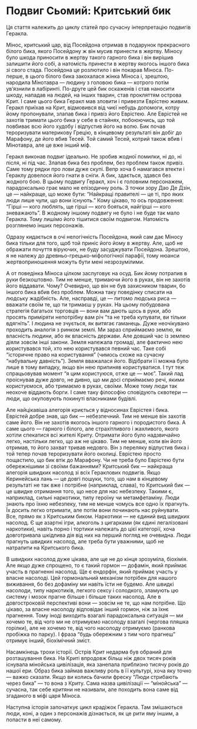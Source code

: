 # Подвиг Сьомий: Критський бик

Ця стаття належить до циклу статей про сучасну інтерпретацію подвигів Геракла.

Мінос, критський цар, від Посейдона отримав в подарунок прекрасного білого бика, якого Посейдону ж він мусив принести в жертву. Міносу було шкода приносити в жертву такого гарного бика і він вирішив залишити його собі, а натомість принести в жертву якогось іншого бика зі свого стада. Посейдона це розлютило і він покарав Міноса. По-перше, в цього білого бика закохалася жінка Міноса і, зрештою, народила Мінотавра — людину з головою бика — котрого потім ув’язнили в лабіринті. По-друге цей бик оскаженів і став наносити шкоду, нападав на людей, на інших тварин, став прокляттям острова Крит. І саме цього бика Геракл мав зловити і привезти Еврістею живим. Геракл приїхав на Крит, відмовився від чиєї небудь допомоги, котру йому пропонували, злапав бика і привіз його Еврістею. Але Еврістей не захотів тримати цього бика у себе в стайнях, побоюючись, що той повбиває всю його худобу і відпустив його на волю. Бик почав тероризувати материкову Грецію, в кінцевому результаті він добіг до Марафону, де його вбив Тесей. Той самий Тесей, котрий також вбив і Мінотавра, але це вже інший міф.

Геракл виконав подвиг ідеально. Не зробив жодної помилки, ні до, ні після, ні під час. Злапав бика без проблем, без проблем також привіз. Саме тому рядки про лови дуже скупі. Вепр хоча б намагався втекти і Гераклу довелося його гнати в сніги. А бик, здається, здався без жодного бою. В цьому подвигу Геракл, хоч і є головним персонажем, парадоксально грає мало не епізодичну роль. З точки зору Дао Де Дзін, це — найкраще, що може бути: “Найкращі правителі — це ті, про яких люди лише чули, що вони існують.” Кому цікаво, то ось продовження: “Гірші — кого люблять, ще гірші — кого бояться, найгірші — кого зневажають”. В жодному іншому подвигу не було і не буде так мало Геракла. Тому лишімо його тішитися своїм подвигом. Натомість розглянемо інших персонажів.

Одразу кидається в очі нелогічність Посейдона, який сам дає Міносу бика тільки для того, щоб той приніс його йому в жертву. Але, щоб не ображати почуття віруючих, не буду засуджувати Посейдона. Зрештою, я не належу до древньо-грецько-міфологічної парафії, тому нюанси жертвоприношення можуть бути мені незрозумілими.

А от поведінка Міноса цілком заслуговує на осуд. Бик йому потрапив в руки безкоштовно. Тим не менше, тримаючи його в руках, він не захотів його віддавати. Чому? Очевидно, що він не був захисником тварин, бо іншого бика вбив без проблем. Можна таку поведінку списати на людську жадібність. Але, насправді, це — питомо людська риса — вважати своїм те, що ти тримаєш у руках. На цьому побудована стратегія багатьох торговців — вони вам дають щось в руки, або просять приміряти непотрібну вам річ “та не треба купувати, ви тільки вдягніть”. І людина не зчується, як витягає гаманець. Дуже неочікувано проходить аналогія з ринком землі. Ми зараз сприймаємо землю, як власність людини, або як власність держави. Але довший час із землею діяли зовсім інші закони. Земля належала громаді, але фактично нею користувався той, хто нею користувався певний час. Таке собі “історичне право на користування” (чимось схоже на сучасну “набувальну давність”). Земля вважалася його. Відібрати її можна було лише в тому випадку, якщо він нею припиняв користуватися. І тут теж спрацьовував момент “я цим користуюся, отже це — моє”. Такий лад проіснував дуже довго, не дивно, що ми досі сприймаємо речі, якими користуємося, або тримаємо в руках, своїми. Може тому люди так неохоче віддають борги. І саме таку філософію сповідують сквотери — люди, що окуповують покинуті власниками будівлі.

Але найцікавіша алегорія криється у відносинах Еврістея і бика. Еврістей добре знав, що бик — небезпечний. Тим не менше він захотів саме його. Він не захотів якогось іншого гарного і породистого бика. А саме цього — гарного і білого, але страхітливого і жахливого, якого хотіли спекатися всі жителі Криту. Отримати його було надзвичайно легко, настільки легко, що аж не цікаво. Тим не менше, коли він його отримав, то його захват тривав недовго. Він з переляку відпустив бика і той тепер почав тероризувати його околиці. Еврістею просто пощастило, що бик втік до Марафону. Чи не треба було Еврістею бути обережнішими зі своїми бажаннями? Критський бик — найкраща алегорія швидких насолод зі всіх Гераклових подвигів. Якщо Керинейська лань — це довгі пошуки, того, що нам в кінцевому результаті не так вже і потрібне (наприклад, слава), то Критський бик — це швидке отримання того, що несе для нас небезпеку. Такими є, наприклад, сильні наркотики, типу героїну чи метамфетаміну. Люди знають про їхню небезпеку, тим не менше чомусь все одно їх прагнуть. Їх досить легко отримати, але потім вони починають нас руйнувати. Все, прямо як з Критським биком. Наркотики — не єдиний вид швидких насолод. Є ще азартні ігри, алкоголь з цигарками (як єдині легалізовані наркотики), навіть порно і тортики належать до цієї категорії, хоча довготривала шкідлива дія від них на перший погляд не очевидна. Люди прагнуть швидких насолод, але треба бути уважними, щоб не натрапити на Критського бика.

В швидких насолод дуже цікава, але ще не до кінця зрозуміла, біохімія. Але якщо дуже спрощено, то є такий гормон — дофамін, який приймає участь в прагненні насолод. Ще є ендорфін, який приймає участь у власне насолоді. Цей гормональний механізм потрібен для нашого виживання, бо без дофаміну ми навіть їсти не будемо. Але швидкі насолоди, типу наркотиків, легкого сексу і солодкого, зламують цю систему і мозок прагне більше і більше таких насолод. Але в довгостроковій перспективі вони — зовсім не те, що нам потрібне. Що цікаво, за власне насолоду відповідає інший гормон, ніж за їхнє прагнення. Тому іноді виходить взагалі парадоксальна ситуація — ми хочемо те, від чого ми не отримуємо насолоду взагалі (чергова пляшка горілки), але не хочемо те, від чого насолоду отримуємо (ранкова пробіжка по парку). І фраза “будь обережним з тим чого прагнеш” отримує інший, біохімічний зміст.

Насамкінець трохи історії. Острів Крит недарма був обраний для розташування бика. На Криті впродовж більш ніж двох тисяч років існувала мінойська цивілізація, яка занепала приблизно тисячу років до нашої ери. Образ бика займав важливу роль в її культурі, хоча яку точно — важко сказати. Якщо ви колись бачили фреску “Люди стрибають через бика” — то вона з Криту. Сама назва цивілізації — “мінойська” — сучасна, так себе критяни не називали, але походить вона саме від згаданого в міфі царя Міноса.

Наступна історія започаткує цикл крадіжок Геракла. Там змішаються люди, коні, а один з персонажів дізнається, як це рити яму іншим, а попасти в неї самому.
